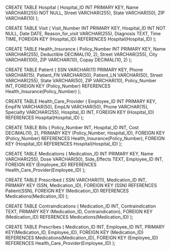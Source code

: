 CREATE TABLE Hospital (
    Hospital_ID INT PRIMARY KEY,
    Name VARCHAR(255) NOT NULL,
    Street VARCHAR(255),
    State VARCHAR(50),
    ZIP VARCHAR(10)
);


CREATE TABLE Visit (
    Visit_Number INT PRIMARY KEY,
    Hospital_ID INT NOT NULL,
    Date DATE,
    Reason_for_visit VARCHAR(255),
    Diagnosis TEXT,
    Time TIME,
    FOREIGN KEY (Hospital_ID) REFERENCES Hospital(Hospital_ID)
);


CREATE TABLE Health_Insurance (
    Policy_Number INT PRIMARY KEY,
    Name VARCHAR(255),
    Deductible DECIMAL(10, 2),
    Street VARCHAR(255),
    City VARCHAR(100),
    ZIP VARCHAR(10),
    Copay DECIMAL(10, 2)
);


CREATE TABLE Patient (
    SSN VARCHAR(11) PRIMARY KEY,
    Phone VARCHAR(15),
    Patient_FN VARCHAR(50),
    Patient_LN VARCHAR(50),
    Street VARCHAR(255),
    State VARCHAR(50),
    ZIP VARCHAR(10),
    Policy_Number INT,
    FOREIGN KEY (Policy_Number) REFERENCES Health_Insurance(Policy_Number)
);


CREATE TABLE Health_Care_Provider (
    Employee_ID INT PRIMARY KEY,
    EmpFN VARCHAR(50),
    EmpLN VARCHAR(50),
    Phone VARCHAR(15),
    Specialty VARCHAR(255),
    Hospital_ID INT,
    FOREIGN KEY (Hospital_ID) REFERENCES Hospital(Hospital_ID)
);


CREATE TABLE Bills (
    Policy_Number INT,
    Hospital_ID INT,
    Cost DECIMAL(10, 2),
    PRIMARY KEY (Policy_Number, Hospital_ID),
    FOREIGN KEY (Policy_Number) REFERENCES Health_Insurance(Policy_Number),
    FOREIGN KEY (Hospital_ID) REFERENCES Hospital(Hospital_ID)
);


CREATE TABLE Medications (
    Medication_ID INT PRIMARY KEY,
    Name VARCHAR(255),
    Dose VARCHAR(50),
    Side_Effects TEXT,
    Employee_ID INT,
    FOREIGN KEY (Employee_ID) REFERENCES Health_Care_Provider(Employee_ID)
);


CREATE TABLE Prescribed (
    SSN VARCHAR(11),
    Medication_ID INT,
    PRIMARY KEY (SSN, Medication_ID),
    FOREIGN KEY (SSN) REFERENCES Patient(SSN),
    FOREIGN KEY (Medication_ID) REFERENCES Medications(Medication_ID)
);


CREATE TABLE Contraindications (
    Medication_ID INT,
    Contraindication TEXT,
    PRIMARY KEY (Medication_ID, Contraindication),
    FOREIGN KEY (Medication_ID) REFERENCES Medications(Medication_ID)
);

CREATE TABLE Prescribes (
    Medication_ID INT,
	Employee_ID INT,
    PRIMARY KEY(Medication_ID, Employee_ID),
    FOREIGN KEY (Medication_ID) REFERENCES Medications(Medication_ID),
    FOREIGN KEY (Employee_ID) REFERENCES Health_Care_Provider(Employee_ID)
);
